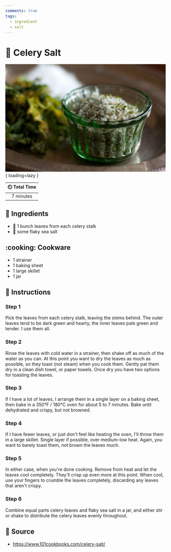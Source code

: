 ```yaml
---
comments: true
tags:
  - ingredient
  - salt
---
```

# :leafy_green: Celery Salt

![Celery Salt](../../assets/images/celery-salt.jpg){ loading=lazy }

| :timer_clock: Total Time |
|:-----------------------: |
| 7 minutes |

## :salt: Ingredients

- :leafy_green: 1 bunch leaves from each celery stalk
- :salt: some flaky sea salt

## :cooking: Cookware

- 1 strainer
- 1 baking sheet
- 1 large skillet
- 1 jar

## :pencil: Instructions

### Step 1

Pick the leaves from each celery stalk, leaving the stems behind. The outer leaves tend to be dark green and hearty, the
inner leaves pale green and tender. I use them all.

### Step 2

Rinse the leaves with cold water in a strainer, then shake off as much of the water as you can. At this point you want
to dry the leaves as much as possible, so they toast (not steam) when you cook them. Gently pat them dry in a clean dish
towel, or paper towels. Once dry you have two options for toasting the leaves.

### Step 3

If I have a lot of leaves, I arrange them in a single layer on a baking sheet, then bake in a 350°F / 180°C oven for
about 5 to 7 minutes. Bake until dehydrated and crispy, but not browned.

### Step 4

If I have fewer leaves, or just don't feel like heating the oven, I'll throw them in a large skillet. Single layer if
possible, over medium-low heat. Again, you want to barely toast them, not brown the leaves much.

### Step 5

In either case, when you're done cooking. Remove from heat and let the leaves cool completely. They'll crisp up even
more at this point. When cool, use your fingers to crumble the leaves completely, discarding any leaves that aren't
crispy.

### Step 6

Combine equal parts celery leaves and flaky sea salt in a jar, and either stir or shake to distribute the celery leaves
evenly throughout.

## :link: Source

- <https://www.101cookbooks.com/celery-salt/>
